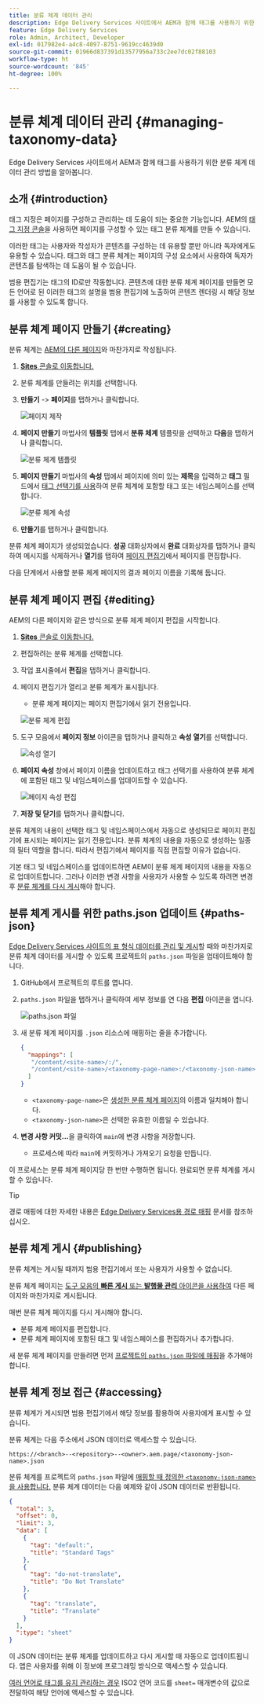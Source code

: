 ```yaml
---
title: 분류 체계 데이터 관리
description: Edge Delivery Services 사이트에서 AEM과 함께 태그를 사용하기 위한 분류 체계 데이터 관리 방법을 알아봅니다.
feature: Edge Delivery Services
role: Admin, Architect, Developer
exl-id: 017982e4-a4c8-4097-8751-9619cc4639d0
source-git-commit: 01966d837391d13577956a733c2ee7dc02f88103
workflow-type: ht
source-wordcount: '845'
ht-degree: 100%

---
```


# 분류 체계 데이터 관리 {#managing-taxonomy-data}

Edge Delivery Services 사이트에서 AEM과 함께 태그를 사용하기 위한 분류 체계 데이터 관리 방법을 알아봅니다.

## 소개 {#introduction}

태그 지정은 페이지를 구성하고 관리하는 데 도움이 되는 중요한 기능입니다. AEM의 [태그 지정 콘솔](/help/sites-cloud/administering/tags.md#tagging-console)을 사용하면 페이지를 구성할 수 있는 태그 분류 체계를 만들 수 있습니다.

이러한 태그는 사용자와 작성자가 콘텐츠를 구성하는 데 유용할 뿐만 아니라 독자에게도 유용할 수 있습니다. 태그와 태그 분류 체계는 페이지의 구성 요소에서 사용하여 독자가 콘텐츠를 탐색하는 데 도움이 될 수 있습니다.

범용 편집기는 태그의 ID로만 작동합니다. 콘텐츠에 대한 분류 체계 페이지를 만들면 모든 언어로 된 이러한 태그의 설명을 범용 편집기에 노출하여 콘텐츠 렌더링 시 해당 정보를 사용할 수 있도록 합니다.

## 분류 체계 페이지 만들기 {#creating}

분류 체계는 [AEM의 다른 페이지](/help/sites-cloud/authoring/sites-console/creating-pages.md)와 마찬가지로 작성됩니다.

1. [**Sites** 콘솔로 이동합니다.](/help/sites-cloud/authoring/sites-console/introduction.md)

1. 분류 체계를 만들려는 위치를 선택합니다.

1. **만들기** -> **페이지**&#x200B;를 탭하거나 클릭합니다.

   ![페이지 제작](assets/taxonomy/create-page.png)

1. **페이지 만들기** 마법사의 **템플릿** 탭에서 **분류 체계** 템플릿을 선택하고 **다음**&#x200B;을 탭하거나 클릭합니다.

   ![분류 체계 템플릿](assets/taxonomy/taxonomy-template.png)

1. **페이지 만들기** 마법사의 **속성** 탭에서 페이지에 의미 있는 **제목**&#x200B;을 입력하고 **태그** 필드에서 [태그 선택기를 사용](/help/sites-cloud/authoring/sites-console/tags.md)하여 분류 체계에 포함할 태그 또는 네임스페이스를 선택합니다.

   ![분류 체계 속성](assets/taxonomy/create-page-wizard-properties.png)

1. **만들기**&#x200B;를 탭하거나 클릭합니다.

분류 체계 페이지가 생성되었습니다. **성공** 대화상자에서 **완료** 대화상자를 탭하거나 클릭하여 메시지를 삭제하거나 **열기**&#x200B;를 탭하여 [페이지 편집기](/help/sites-cloud/authoring/page-editor/introduction.md)에서 페이지를 편집합니다.

다음 단계에서 사용할 분류 체계 페이지의 결과 페이지 이름을 기록해 둡니다.

## 분류 체계 페이지 편집 {#editing}

AEM의 다른 페이지와 같은 방식으로 분류 체계 페이지 편집을 시작합니다.

1. [**Sites** 콘솔로 이동합니다.](/help/sites-cloud/authoring/sites-console/introduction.md)

1. 편집하려는 분류 체계를 선택합니다.

1. 작업 표시줄에서 **편집**&#x200B;을 탭하거나 클릭합니다.

1. 페이지 편집기가 열리고 분류 체계가 표시됩니다.

   * 분류 체계 페이지는 페이지 편집기에서 읽기 전용입니다.

   ![분류 체계 편집](assets/taxonomy/edit-page.png)

1. 도구 모음에서 **페이지 정보** 아이콘을 탭하거나 클릭하고 **속성 열기**&#x200B;를 선택합니다.

   ![속성 열기](assets/taxonomy/open-properties.png)

1. **페이지 속성** 창에서 페이지 이름을 업데이트하고 태그 선택기를 사용하여 분류 체계에 포함된 태그 및 네임스페이스를 업데이트할 수 있습니다.

   ![페이지 속성 편집](assets/taxonomy/edit-properties.png)

1. **저장 및 닫기**&#x200B;를 탭하거나 클릭합니다.

분류 체계의 내용이 선택한 태그 및 네임스페이스에서 자동으로 생성되므로 페이지 편집기에 표시되는 페이지는 읽기 전용입니다. 분류 체계의 내용을 자동으로 생성하는 일종의 필터 역할을 합니다. 따라서 편집기에서 페이지를 직접 편집할 이유가 없습니다.

기본 태그 및 네임스페이스를 업데이트하면 AEM이 분류 체계 페이지의 내용을 자동으로 업데이트합니다. 그러나 이러한 변경 사항을 사용자가 사용할 수 있도록 하려면 변경 후 [분류 체계를 다시 게시](#publishing)해야 합니다.

## 분류 체계 게시를 위한 paths.json 업데이트 {#paths-json}

[Edge Delivery Services 사이트의 표 형식 데이터를 관리 및 게시](/help/edge/wysiwyg-authoring/tabular-data.md)할 때와 마찬가지로 분류 체계 데이터를 게시할 수 있도록 프로젝트의 `paths.json` 파일을 업데이트해야 합니다.

1. GitHub에서 프로젝트의 루트를 엽니다.

1. `paths.json` 파일을 탭하거나 클릭하여 세부 정보를 연 다음 **편집** 아이콘을 엽니다.

   ![paths.json 파일](assets/taxonomy/paths-json.png)

1. 새 분류 체계 페이지를 `.json` 리소스에 매핑하는 줄을 추가합니다.

   ```json
   {
     "mappings": [
      "/content/<site-name>/:/",
      "/content/<site-name>/<taxonomy-page-name>:/<taxonomy-json-name>.json"
     ]
   }
   ```

   * `<taxonomy-page-name>`은 [생성한 분류 체계 페이지](#creating)의 이름과 일치해야 합니다.
   * `<taxonomy-json-name>`은 선택한 유효한 이름일 수 있습니다.

1. **변경 사항 커밋...**&#x200B;을 클릭하여 `main`에 변경 사항을 저장합니다.

   * 프로세스에 따라 `main`에 커밋하거나 가져오기 요청을 만듭니다.

이 프로세스는 분류 체계 페이지당 한 번만 수행하면 됩니다. 완료되면 분류 체계를 게시할 수 있습니다.

>[!TIP]
>
>경로 매핑에 대한 자세한 내용은 [Edge Delivery Services용 경로 매핑](/help/edge/wysiwyg-authoring/path-mapping.md) 문서를 참조하십시오.

## 분류 체계 게시 {#publishing}

분류 체계는 게시될 때까지 범용 편집기에서 또는 사용자가 사용할 수 없습니다.

분류 체계 페이지는 [도구 모음의 **빠른 게시** 또는 **발행물 관리** 아이콘을 사용하여](/help/sites-cloud/authoring/sites-console/publishing-pages.md) 다른 페이지와 마찬가지로 게시됩니다.

매번 분류 체계 페이지를 다시 게시해야 합니다.

* 분류 체계 페이지를 편집합니다.
* 분류 체계 페이지에 포함된 태그 및 네임스페이스를 편집하거나 추가합니다.

새 분류 체계 페이지를 만들려면 먼저 [프로젝트의 `paths.json` 파일에 매핑](#paths-json)을 추가해야 합니다.

## 분류 체계 정보 접근 {#accessing}

분류 체계가 게시되면 범용 편집기에서 해당 정보를 활용하여 사용자에게 표시할 수 있습니다.

분류 체계는 다음 주소에서 JSON 데이터로 액세스할 수 있습니다.

`https://<branch>--<repository>--<owner>.aem.page/<taxonomy-json-name>.json`

분류 체계를 프로젝트의 `paths.json` 파일에 [매핑할 때 정의한 `<taxonomy-json-name>`을 사용합니다.](#paths-json) 분류 체계 데이터는 다음 예제와 같이 JSON 데이터로 반환됩니다.

```json
{
  "total": 3,
  "offset": 0,
  "limit": 3,
  "data": [
    {
      "tag": "default:",
      "title": "Standard Tags"
    },
    {
      "tag": "do-not-translate",
      "title": "Do Not Translate"
    },
    {
      "tag": "translate",
      "title": "Translate"
    }
  ],
  ":type": "sheet"
}
```

이 JSON 데이터는 분류 체계를 업데이트하고 다시 게시할 때 자동으로 업데이트됩니다. 앱은 사용자를 위해 이 정보에 프로그래밍 방식으로 액세스할 수 있습니다.

[여러 언어로 태그를 유지 관리하는 경우](/help/sites-cloud/administering/tags.md#managing-tags-in-different-languages) ISO2 언어 코드를 `sheet=` 매개변수의 값으로 전달하여 해당 언어에 액세스할 수 있습니다.
